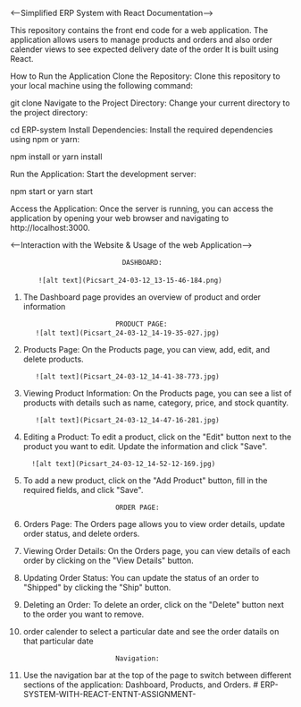 <--Simplified ERP System with React Documentation-->

This repository contains the front end code for a web application. The application allows users to manage products and orders and also order calender views to see expected delivery date of the order It is built using React.

How to Run the Application
Clone the Repository: Clone this repository to your local machine using the following command:

git clone <repository-url>
Navigate to the Project Directory: Change your current directory to the project directory:

cd ERP-system
Install Dependencies: Install the required dependencies using npm or yarn:

npm install
or
yarn install

Run the Application: Start the development server:

npm start
or
yarn start

Access the Application: Once the server is running, you can access the application by opening your web browser and navigating to http://localhost:3000.

<--Interaction with the Website & Usage of the web Application-->

                                DASHBOARD:

           ![alt text](Picsart_24-03-12_13-15-46-184.png)

1.  The Dashboard page provides an overview of product and order information

                               PRODUCT PAGE:
           ![alt text](Picsart_24-03-12_14-19-35-027.jpg)

2.  Products Page: On the Products page, you can view, add, edit, and delete products.

           ![alt text](Picsart_24-03-12_14-41-38-773.jpg)

3.  Viewing Product Information: On the Products page, you can see a list of products with details such as name, category, price, and stock quantity.

           ![alt text](Picsart_24-03-12_14-47-16-281.jpg)

4.  Editing a Product: To edit a product, click on the "Edit" button next to the product you want to edit. Update the information and click "Save".

          ![alt text](Picsart_24-03-12_14-52-12-169.jpg)

5.  To add a new product, click on the "Add Product" button, fill in the required fields, and click "Save".

                               ORDER PAGE:

6.  Orders Page: The Orders page allows you to view order details, update order status, and delete orders.

7.  Viewing Order Details: On the Orders page, you can view details of each order by clicking on the "View Details" button.

8.  Updating Order Status: You can update the status of an order to "Shipped" by clicking the "Ship" button.

9.  Deleting an Order: To delete an order, click on the "Delete" button next to the order you want to remove.

10. order calender to select a particular date and see the order datails on that particular date

                               Navigation:


11. Use the navigation bar at the top of the page to switch between different sections of the application: Dashboard, Products, and Orders.
#   E R P - S Y S T E M - W I T H - R E A C T - E N T N T - A S S I G N M E N T - 
 
 
